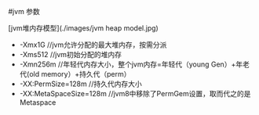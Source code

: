 #jvm 参数

[jvm堆内存模型](./images/jvm heap model.jpg)

* -Xmx1G //jvm允许分配的最大堆内存，按需分派
* -Xms512 //jvm初始分配的堆内存
* -Xmn256m //年轻代内存大小，整个jvm内存=年轻代（young Gen）+年老代(old memory）+持久代（perm）
* -XX:PermSize=128m //持久代内存大小
* -XX:MetaSpaceSize=128m //jvm8中移除了PermGem设置，取而代之的是Metaspace
